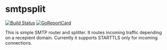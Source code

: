 smtpsplit
=========

[![Build Status](https://travis-ci.org/igrmk/smtpsplit.png)](https://travis-ci.org/igrmk/smtpsplit)
[![GoReportCard](http://goreportcard.com/badge/igrmk/smtpsplit)](http://goreportcard.com/report/igrmk/smtpsplit)

This is simple SMTP router and splitter. It routes incoming traffic depending on a recepient domain.
Currently it supports STARTTLS only for incoming connections.
